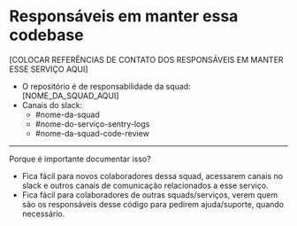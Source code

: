 # Responsáveis em manter essa codebase

[COLOCAR REFERÊNCIAS DE CONTATO DOS RESPONSÁVEIS EM MANTER ESSE SERVIÇO AQUI]

- O repositório é de responsabilidade da squad: [NOME_DA_SQUAD_AQUI]
- Canais do slack:
  - #nome-da-squad
  - #nome-do-serviço-sentry-logs
  - #nome-da-squad-code-review

---
Porque é importante documentar isso?

- Fica fácil para novos colaboradores dessa squad, acessarem canais no slack e outros canais de comunicação relacionados a esse serviço.
- Fica fácil para colaboradores de outras squads/serviços, verem quem são os responsáveis desse código para pedirem ajuda/suporte, quando necessário.
